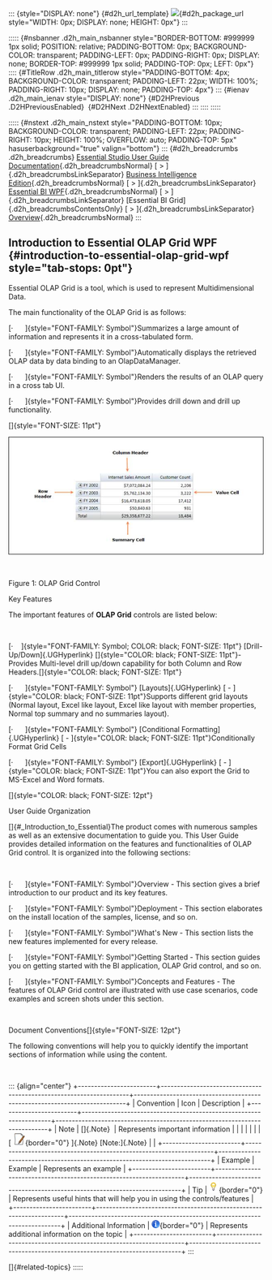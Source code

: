 ::: {style="DISPLAY: none"}
[](ms-xhelp:///?Id=d2h_url_template){#d2h_url_template} ![](!package_url!){#d2h_package_url style="WIDTH: 0px; DISPLAY: none; HEIGHT: 0px"}
:::

::::: {#nsbanner .d2h_main_nsbanner style="BORDER-BOTTOM: #999999 1px solid; POSITION: relative; PADDING-BOTTOM: 0px; BACKGROUND-COLOR: transparent; PADDING-LEFT: 0px; PADDING-RIGHT: 0px; DISPLAY: none; BORDER-TOP: #999999 1px solid; PADDING-TOP: 0px; LEFT: 0px"}
:::: {#TitleRow .d2h_main_titlerow style="PADDING-BOTTOM: 4px; BACKGROUND-COLOR: transparent; PADDING-LEFT: 22px; WIDTH: 100%; PADDING-RIGHT: 10px; DISPLAY: none; PADDING-TOP: 4px"}
::: {#ienav .d2h_main_ienav style="DISPLAY: none"}
[](ms-xhelp:///?Id=66aef66e-0c86-475a-adbc-f0bc9f65d223){#D2HPrevious .D2HPreviousEnabled}  [](ms-xhelp:///?Id=9997c80e-2721-4d78-adfb-d0e72ef3b477){#D2HNext .D2HNextEnabled}
:::
::::
:::::

::::: {#nstext .d2h_main_nstext style="PADDING-BOTTOM: 10px; BACKGROUND-COLOR: transparent; PADDING-LEFT: 22px; PADDING-RIGHT: 10px; HEIGHT: 100%; OVERFLOW: auto; PADDING-TOP: 5px" hasuserbackground="true" valign="bottom"}
::: {#d2h_breadcrumbs .d2h_breadcrumbs}
[Essential Studio User Guide Documentation](ms-xhelp:///?Id=12457748-09e3-4d74-a240-8e049cedf030){.d2h_breadcrumbsNormal} [ \> ]{.d2h_breadcrumbsLinkSeparator} [Business Intelligence Edition](ms-xhelp:///?Id=fdf33dd8-62b2-47b9-ad7b-fc50e590bca5){.d2h_breadcrumbsNormal} [ \> ]{.d2h_breadcrumbsLinkSeparator} [Essential BI WPF](ms-xhelp:///?Id=41e3d586-d922-4a01-8272-679fe4ae7343){.d2h_breadcrumbsNormal} [ \> ]{.d2h_breadcrumbsLinkSeparator} [Essential BI Grid]{.d2h_breadcrumbsContentsOnly} [ \> ]{.d2h_breadcrumbsLinkSeparator} [Overview](ms-xhelp:///?Id=66aef66e-0c86-475a-adbc-f0bc9f65d223){.d2h_breadcrumbsNormal}
:::

## Introduction to Essential OLAP Grid WPF {#introduction-to-essential-olap-grid-wpf style="tab-stops: 0pt"}

Essential OLAP Grid is a tool, which is used to represent Multidimensional Data.

The main functionality of the OLAP Grid is as follows:

[·      ]{style="FONT-FAMILY: Symbol"}Summarizes a large amount of information and represents it in a cross-tabulated form.

[·      ]{style="FONT-FAMILY: Symbol"}Automatically displays the retrieved OLAP data by data binding to an OlapDataManager.

[·      ]{style="FONT-FAMILY: Symbol"}Renders the results of an OLAP query in a cross tab UI.

[·      ]{style="FONT-FAMILY: Symbol"}Provides drill down and drill up functionality.

[]{style="FONT-SIZE: 11pt"} 

![Description: Figure 1.OLAP Grid Control](ImagesExt/image44_0.jpg)

 

Figure 1: OLAP Grid Control

Key Features

The important features of **OLAP Grid** controls are listed below:

 

[·    ]{style="FONT-FAMILY: Symbol; COLOR: black; FONT-SIZE: 11pt"} [Drill-Up/Down]{.UGHyperlink} []{style="COLOR: black; FONT-SIZE: 11pt"}- Provides Multi-level drill up/down capability for both Column and Row Headers.[]{style="COLOR: black; FONT-SIZE: 11pt"}

[·      ]{style="FONT-FAMILY: Symbol"} [Layouts]{.UGHyperlink} [ - ]{style="COLOR: black; FONT-SIZE: 11pt"}Supports different grid layouts (Normal layout, Excel like layout, Excel like layout with member properties, Normal top summary and no summaries layout).

[·      ]{style="FONT-FAMILY: Symbol"} [Conditional Formatting]{.UGHyperlink} [ - ]{style="COLOR: black; FONT-SIZE: 11pt"}Conditionally Format Grid Cells

[·      ]{style="FONT-FAMILY: Symbol"} [Export]{.UGHyperlink} [ - ]{style="COLOR: black; FONT-SIZE: 11pt"}You can also export the Grid to MS-Excel and Word formats.

[]{style="COLOR: black; FONT-SIZE: 12pt"} 

User Guide Organization

[]{#_Introduction_to_Essential}The product comes with numerous samples as well as an extensive documentation to guide you. This User Guide provides detailed information on the features and functionalities of OLAP Grid control. It is organized into the following sections:

 

[·      ]{style="FONT-FAMILY: Symbol"}Overview - This section gives a brief introduction to our product and its key features.

[·      ]{style="FONT-FAMILY: Symbol"}Deployment - This section elaborates on the install location of the samples, license, and so on.

[·      ]{style="FONT-FAMILY: Symbol"}What\'s New - This section lists the new features implemented for every release.

[·      ]{style="FONT-FAMILY: Symbol"}Getting Started - This section guides you on getting started with the BI application, OLAP Grid control, and so on.

[·      ]{style="FONT-FAMILY: Symbol"}Concepts and Features - The features of OLAP Grid control are illustrated with use case scenarios, code examples and screen shots under this section.

 

Document Conventions[]{style="FONT-SIZE: 12pt"}

The following conventions will help you to quickly identify the important sections of information while using the content.

 

::: {align="center"}
+------------------------+--------------------------------------------------------------------+---------------------------------------------------------------------------+
| Convention             | Icon                                                               | Description                                                               |
+------------------------+--------------------------------------------------------------------+---------------------------------------------------------------------------+
| Note                   | []{.Note}                                                          | Represents important information                                          |
|                        |                                                                    |                                                                           |
|                        | [ ![](ImagesExt/image44_1.jpg){border="0"} ]{.Note} [Note:]{.Note} |                                                                           |
+------------------------+--------------------------------------------------------------------+---------------------------------------------------------------------------+
| Example                | Example                                                            | Represents an example                                                     |
+------------------------+--------------------------------------------------------------------+---------------------------------------------------------------------------+
| Tip                    | ![Description: Tip](ImagesExt/image44_2.png){border="0"}           | Represents useful hints that will help you in using the controls/features |
+------------------------+--------------------------------------------------------------------+---------------------------------------------------------------------------+
| Additional Information | ![Description: Information](ImagesExt/image44_3.png){border="0"}   | Represents additional information on the topic                            |
+------------------------+--------------------------------------------------------------------+---------------------------------------------------------------------------+
:::

[]{#related-topics}
:::::
